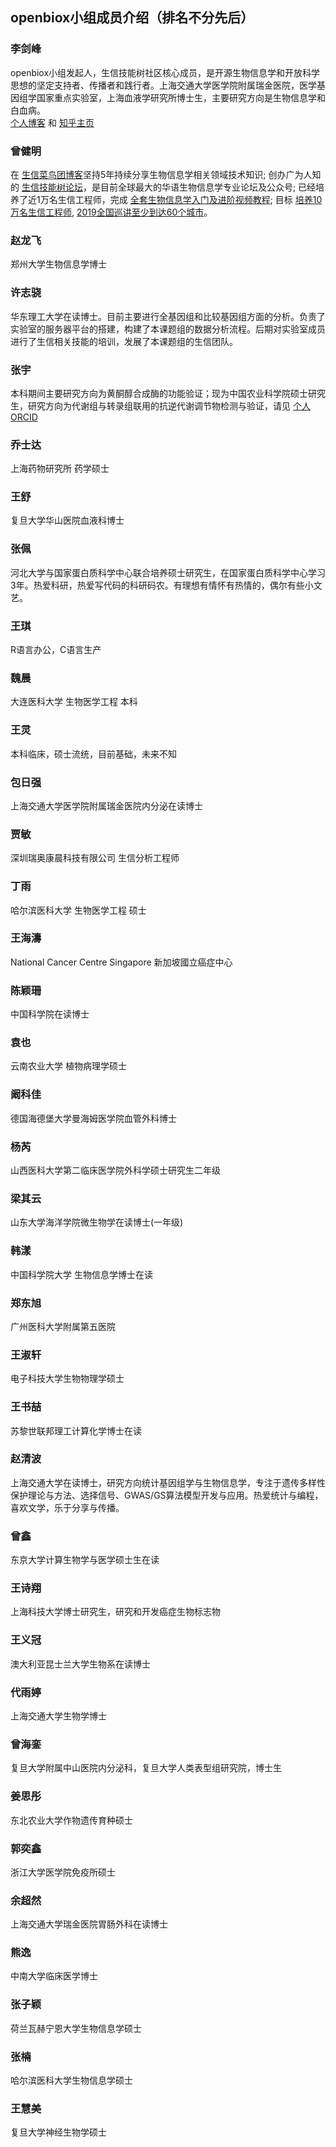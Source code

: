 openbiox小组成员介绍（排名不分先后）
------------------------------------

### 李剑峰

openbiox小组发起人，生信技能树社区核心成员，是开源生物信息学和开放科学思想的坚定支持者、传播者和践行者。上海交通大学医学院附属瑞金医院，医学基因组学国家重点实验室，上海血液学研究所博士生，主要研究方向是生物信息学和白血病。  
[个人博客](https://life2cloud.com) 和
[知乎主页](https://www.zhihu.com/people/life2cloud)

### 曾健明

在
[生信菜鸟团博客](http://www.bio-info-trainee.com/)坚持5年持续分享生物信息学相关领域技术知识;
创办广为人知的
[生信技能树论坛](http://www.biotrainee.com/)，是目前全球最大的华语生物信息学专业论坛及公众号;
已经培养了近1万名生信工程师，完成
[全套生物信息学入门及进阶视频教程](https://space.bilibili.com/338686099);
目标
[培养10万名生信工程师](https://mp.weixin.qq.com/s/E9ykuIbc-2Ja9HOY0bn_6g),
[2019全国巡讲至少到达60个城市](https://static.dingtalk.com/media/lALPAuoR5z1wDQ3NA_DNAoA_640_1008.png)。

### 赵龙飞

郑州大学生物信息学博士

### 许志骁

华东理工大学在读博士。目前主要进行全基因组和比较基因组方面的分析。负责了实验室的服务器平台的搭建，构建了本课题组的数据分析流程。后期对实验室成员进行了生信相关技能的培训，发展了本课题组的生信团队。

### 张宇

本科期间主要研究方向为黄酮醇合成酶的功能验证；现为中国农业科学院硕士研究生，研究方向为代谢组与转录组联用的抗逆代谢调节物检测与验证，请见
[个人ORCID](https://orcid.org/0000-0001-8506-5222)

### 乔士达

上海药物研究所 药学硕士

### 王舒

复旦大学华山医院血液科博士

### 张佩

河北大学与国家蛋白质科学中心联合培养硕士研究生，在国家蛋白质科学中心学习3年。热爱科研，热爱写代码的科研码农。有理想有情怀有热情的，偶尔有些小文艺。

### 王琪

R语言办公，C语言生产

### 魏晨

大连医科大学 生物医学工程 本科

### 王灵

本科临床，硕士流统，目前基础，未来不知

### 包日强

上海交通大学医学院附属瑞金医院内分泌在读博士

### 贾敏

深圳瑞奥康晨科技有限公司 生信分析工程师

### 丁雨

哈尔滨医科大学 生物医学工程 硕士

### 王海濤

National Cancer Centre Singapore 新加坡國立癌症中心

### 陈颖珊

中国科学院在读博士

### 袁也

云南农业大学 植物病理学硕士

### 阚科佳

德国海德堡大学曼海姆医学院血管外科博士

### 杨芮

山西医科大学第二临床医学院外科学硕士研究生二年级

### 梁其云

山东大学海洋学院微生物学在读博士(一年级)

### 韩漾

中国科学院大学 生物信息学博士在读

### 郑东旭

广州医科大学附属第五医院

### 王淑轩

电子科技大学生物物理学硕士

### 王书喆

苏黎世联邦理工计算化学博士在读

### 赵清波

上海交通大学在读博士，研究方向统计基因组学与生物信息学，专注于遗传多样性保护理论与方法、选择信号、GWAS/GS算法模型开发与应用。热爱统计与编程，喜欢文学，乐于分享与传播。

### 曾鑫

东京大学计算生物学与医学硕士生在读

### 王诗翔

上海科技大学博士研究生，研究和开发癌症生物标志物

### 王义冠

澳大利亚昆士兰大学生物系在读博士

### 代雨婷

上海交通大学生物学博士

### 曾海銮

复旦大学附属中山医院内分泌科，复旦大学人类表型组研究院，博士生

### 姜思彤

东北农业大学作物遗传育种硕士

### 郭奕鑫

浙江大学医学院免疫所硕士

### 余超然

上海交通大学瑞金医院胃肠外科在读博士

### 熊逸

中南大学临床医学博士

### 张子颖

荷兰瓦赫宁恩大学生物信息学硕士

### 张楠

哈尔滨医科大学生物信息学硕士

### 王慧美

复旦大学神经生物学硕士
